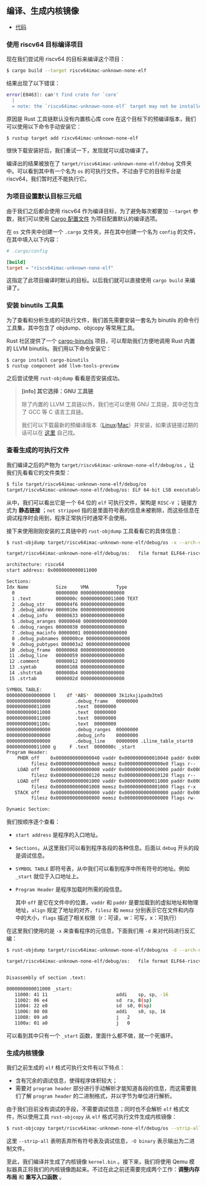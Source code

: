 ## 编译、生成内核镜像

- [代码][code]

### 使用 riscv64 目标编译项目

现在我们尝试用 riscv64 的目标来编译这个项目：

```sh
$ cargo build --target riscv64imac-unknown-none-elf
```

结果出现了以下错误：

```sh
error[E0463]: can't find crate for `core`
  |
  = note: the `riscv64imac-unknown-none-elf` target may not be installed
```

原因是 Rust 工具链默认没有内置核心库 core 在这个目标下的预编译版本，我们可以使用以下命令手动安装它：

```sh
$ rustup target add riscv64imac-unknown-none-elf
```

很快下载安装好后，我们重试一下，发现就可以成功编译了。

编译出的结果被放在了 `target/riscv64imac-unknown-none-elf/debug` 文件夹中。可以看到其中有一个名为 `os` 的可执行文件。不过由于它的目标平台是 riscv64，我们暂时还不能执行它。

### 为项目设置默认目标三元组

由于我们之后都会使用 riscv64 作为编译目标，为了避免每次都要加 `--target` 参数，我们可以使用 [Cargo 配置文件](https://doc.rust-lang.org/cargo/reference/config.html) 为项目配置默认的编译选项。

在 `os` 文件夹中创建一个 `.cargo` 文件夹，并在其中创建一个名为 `config` 的文件，在其中填入以下内容：

```toml
# .cargo/config

[build]
target = "riscv64imac-unknown-none-elf"
```

这指定了此项目编译时默认的目标。以后我们就可以直接使用 `cargo build` 来编译了。

### 安装 binutils 工具集

为了查看和分析生成的可执行文件，我们首先需要安装一套名为 binutils 的命令行工具集，其中包含了 objdump、objcopy 等常用工具。

Rust 社区提供了一个 [cargo-binutils](https://github.com/rust-embedded/cargo-binutils) 项目，可以帮助我们方便地调用 Rust 内置的 LLVM binutils。我们用以下命令安装它：

```sh
$ cargo install cargo-binutils
$ rustup component add llvm-tools-preview
```

之后尝试使用 `rust-objdump` 看看是否安装成功。

> **[info] 其它选择：GNU 工具链**
>
> 除了内置的 LLVM 工具链以外，我们也可以使用 GNU 工具链，其中还包含了 GCC 等 C 语言工具链。
>
> 我们可以下载最新的预编译版本（[Linux](https://static.dev.sifive.com/dev-tools/riscv64-unknown-elf-gcc-8.3.0-2019.08.0-x86_64-linux-ubuntu14.tar.gz)/[Mac](https://static.dev.sifive.com/dev-tools/riscv64-unknown-elf-gcc-8.3.0-2019.08.0-x86_64-apple-darwin.tar.gz)）并安装，如果该链接过期的话可以在 [这里](https://www.sifive.com/boards#software) 自己找。

### 查看生成的可执行文件

我们编译之后的产物为 `target/riscv64imac-unknown-none-elf/debug/os` ，让我们先看看它的文件类型：

```bash
$ file target/riscv64imac-unknown-none-elf/debug/os
target/riscv64imac-unknown-none-elf/debug/os: ELF 64-bit LSB executable, UCB RISC-V, version 1 (SYSV), statically linked, with debug_info, not stripped
```

从中，我们可以看出它是一个 64 位的 `elf` 可执行文件，架构是 `RISC-V` ；链接方式为 **静态链接** ；`not stripped` 指的是里面符号表的信息未被剔除，而这些信息在调试程序时会用到，程序正常执行时通常不会使用。

接下来使用刚刚安装的工具链中的 `rust-objdump` 工具看看它的具体信息：

```bash
$ rust-objdump target/riscv64imac-unknown-none-elf/debug/os -x --arch-name=riscv64

target/riscv64imac-unknown-none-elf/debug/os:	file format ELF64-riscv

architecture: riscv64
start address: 0x0000000000011000

Sections:
Idx Name          Size     VMA          Type
  0               00000000 0000000000000000
  1 .text         0000000c 0000000000011000 TEXT
  2 .debug_str    000004f6 0000000000000000
  3 .debug_abbrev 0000010e 0000000000000000
  4 .debug_info   00000633 0000000000000000
  5 .debug_aranges 00000040 0000000000000000
  6 .debug_ranges 00000030 0000000000000000
  7 .debug_macinfo 00000001 0000000000000000
  8 .debug_pubnames 000000ce 0000000000000000
  9 .debug_pubtypes 000003a2 0000000000000000
 10 .debug_frame  00000068 0000000000000000
 11 .debug_line   00000059 0000000000000000
 12 .comment      00000012 0000000000000000
 13 .symtab       00000108 0000000000000000
 14 .shstrtab     000000b4 0000000000000000
 15 .strtab       0000002d 0000000000000000

SYMBOL TABLE:
0000000000000000 l    df *ABS*	00000000 3k1zkxjipadm3tm5
0000000000000000         .debug_frame	00000000
0000000000011000         .text	00000000
0000000000011000         .text	00000000
0000000000011000         .text	00000000
000000000001100c         .text	00000000
0000000000000000         .debug_ranges	00000000
0000000000000000         .debug_info	00000000
0000000000000000         .debug_line	00000000 .Lline_table_start0
0000000000011000 g     F .text	0000000c _start
Program Header:
    PHDR off    0x0000000000000040 vaddr 0x0000000000010040 paddr 0x0000000000010040 align 2**3
         filesz 0x00000000000000e0 memsz 0x00000000000000e0 flags r--
    LOAD off    0x0000000000000000 vaddr 0x0000000000010000 paddr 0x0000000000010000 align 2**12
         filesz 0x0000000000000120 memsz 0x0000000000000120 flags r--
    LOAD off    0x0000000000001000 vaddr 0x0000000000011000 paddr 0x0000000000011000 align 2**12
         filesz 0x0000000000001000 memsz 0x0000000000001000 flags r-x
   STACK off    0x0000000000000000 vaddr 0x0000000000000000 paddr 0x0000000000000000 align 2**64
         filesz 0x0000000000000000 memsz 0x0000000000000000 flags rw-

Dynamic Section:

```

我们按顺序逐个查看：

- `start address` 是程序的入口地址。
- `Sections`，从这里我们可以看到程序各段的各种信息。后面以 `debug` 开头的段是调试信息。
- `SYMBOL TABLE` 即符号表，从中我们可以看到程序中所有符号的地址。例如 `_start` 就位于入口地址上。
- `Program Header` 是程序加载时所需的段信息。

  其中 `off` 是它在文件中的位置，`vaddr` 和 `paddr` 是要加载到的虚拟地址和物理地址，`align` 规定了地址的对齐，`filesz` 和 `memsz` 分别表示它在文件和内存中的大小，`flags` 描述了相关权限（r：可读，w：可写，x：可执行）

在这里我们使用的是 `-x` 来查看程序的元信息，下面我们用 `-d` 来对代码进行反汇编：

```sh
$ rust-objdump target/riscv64imac-unknown-none-elf/debug/os -d --arch-name=riscv64

target/riscv64imac-unknown-none-elf/debug/os:	file format ELF64-riscv


Disassembly of section .text:

0000000000011000 _start:
   11000: 41 11                        	addi	sp, sp, -16
   11002: 06 e4                        	sd	ra, 8(sp)
   11004: 22 e0                        	sd	s0, 0(sp)
   11006: 00 08                        	addi	s0, sp, 16
   11008: 09 a0                        	j	2
   1100a: 01 a0                        	j	0
```

可以看到其中只有一个 `_start` 函数，里面什么都不做，就一个死循环。

### 生成内核镜像

我们之前生成的 `elf` 格式可执行文件有以下特点：

- 含有冗余的调试信息，使得程序体积较大；
- 需要对 `program header` 部分进行手动解析才能知道各段的信息，而这需要我们了解 `program header` 的二进制格式，并以字节为单位进行解析。

由于我们目前没有调试的手段，不需要调试信息；同时也不会解析 `elf` 格式文件，所以使用工具 `rust-objcopy` 从 `elf` 格式可执行文件生成内核镜像：

```bash
$ rust-objcopy target/riscv64imac-unknown-none-elf/debug/os --strip-all -O binary target/riscv64imac-unknown-none-elf/debug/kernel.bin
```

这里 `--strip-all` 表明丢弃所有符号表及调试信息，`-O binary` 表示输出为二进制文件。

至此，我们编译并生成了内核镜像 `kernel.bin` 。接下来，我们将使用 Qemu 模拟器真正将我们的内核镜像跑起来。不过在此之前还需要完成两个工作：**调整内存布局** 和 **重写入口函数** 。

[code]: https://github.com/rcore-os/rCore_tutorial/tree/ch2-pa4
